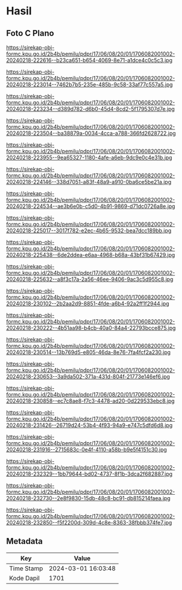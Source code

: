 # Hasil

## Foto C Plano

https://sirekap-obj-formc.kpu.go.id/2b4b/pemilu/pdpr/17/06/08/20/01/1706082001002-20240218-222616--b23ca651-b654-4069-8e71-a1dce4c0c5c3.jpg

https://sirekap-obj-formc.kpu.go.id/2b4b/pemilu/pdpr/17/06/08/20/01/1706082001002-20240218-223014--7462b7b5-235e-485b-9c58-33af77c557a5.jpg

https://sirekap-obj-formc.kpu.go.id/2b4b/pemilu/pdpr/17/06/08/20/01/1706082001002-20240218-223234--d389d782-d6b0-45d4-8cd2-5f1795307d7e.jpg

https://sirekap-obj-formc.kpu.go.id/2b4b/pemilu/pdpr/17/06/08/20/01/1706082001002-20240218-223504--ba38879a-0034-4cca-a788-366fd2628722.jpg

https://sirekap-obj-formc.kpu.go.id/2b4b/pemilu/pdpr/17/06/08/20/01/1706082001002-20240218-223955--9ea65327-1180-4afe-a6eb-9dc9e0c4e31b.jpg

https://sirekap-obj-formc.kpu.go.id/2b4b/pemilu/pdpr/17/06/08/20/01/1706082001002-20240218-224146--338d7051-a83f-48a9-a910-0ba6ce5be21a.jpg

https://sirekap-obj-formc.kpu.go.id/2b4b/pemilu/pdpr/17/06/08/20/01/1706082001002-20240218-224534--ae3b6e0b-c5d0-4b91-9869-d71dc0726a8e.jpg

https://sirekap-obj-formc.kpu.go.id/2b4b/pemilu/pdpr/17/06/08/20/01/1706082001002-20240218-225017--3017f782-e2ec-4b65-9532-bea7dcc189bb.jpg

https://sirekap-obj-formc.kpu.go.id/2b4b/pemilu/pdpr/17/06/08/20/01/1706082001002-20240218-225438--6de2ddea-e6aa-4968-b68a-43bf31b67429.jpg

https://sirekap-obj-formc.kpu.go.id/2b4b/pemilu/pdpr/17/06/08/20/01/1706082001002-20240218-225632--a8f3c17a-2a56-46ee-9406-9ac3c5d955c8.jpg

https://sirekap-obj-formc.kpu.go.id/2b4b/pemilu/pdpr/17/06/08/20/01/1706082001002-20240218-230102--2b2aa2d9-8851-4fde-a6b4-92a2ff1f2944.jpg

https://sirekap-obj-formc.kpu.go.id/2b4b/pemilu/pdpr/17/06/08/20/01/1706082001002-20240218-230222--4b51aa98-b4cb-40a0-84a4-22793bcce875.jpg

https://sirekap-obj-formc.kpu.go.id/2b4b/pemilu/pdpr/17/06/08/20/01/1706082001002-20240218-230514--13b769d5-e805-46da-8e76-7fa4fcf2a230.jpg

https://sirekap-obj-formc.kpu.go.id/2b4b/pemilu/pdpr/17/06/08/20/01/1706082001002-20240218-230653--3a9da502-371a-431d-804f-21773e146ef6.jpg

https://sirekap-obj-formc.kpu.go.id/2b4b/pemilu/pdpr/17/06/08/20/01/1706082001002-20240218-230858--ec7c8ae8-f7c3-4478-ad20-0d229533ebc8.jpg

https://sirekap-obj-formc.kpu.go.id/2b4b/pemilu/pdpr/17/06/08/20/01/1706082001002-20240218-231426--26719d24-53b4-4f93-94a9-e747c5dfd6d8.jpg

https://sirekap-obj-formc.kpu.go.id/2b4b/pemilu/pdpr/17/06/08/20/01/1706082001002-20240218-231916--2715683c-0e4f-4110-a58b-b9e5f4151c30.jpg

https://sirekap-obj-formc.kpu.go.id/2b4b/pemilu/pdpr/17/06/08/20/01/1706082001002-20240218-232329--1bb79644-bd02-4737-8f1b-3dca2f682887.jpg

https://sirekap-obj-formc.kpu.go.id/2b4b/pemilu/pdpr/17/06/08/20/01/1706082001002-20240218-232730--2e8f9830-15db-48c8-bc91-db815214faea.jpg

https://sirekap-obj-formc.kpu.go.id/2b4b/pemilu/pdpr/17/06/08/20/01/1706082001002-20240218-232850--f5f2200d-309d-4c8e-8363-38fbbb374fe7.jpg


## Metadata

| Key        | Value               |
| ---------- | ------------------- |
| Time Stamp | 2024-03-01 16:03:48 |
| Kode Dapil | 1701                |



